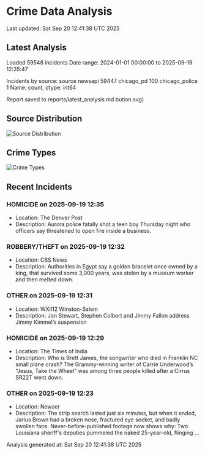 # Crime Data Analysis
Last updated: Sat Sep 20 12:41:38 UTC 2025

## Latest Analysis

Loaded 59548 incidents
Date range: 2024-01-01 00:00:00 to 2025-09-19 12:35:47

Incidents by source:
source
newsapi           59447
chicago_pd          100
chicago_police        1
Name: count, dtype: int64

Report saved to reports/latest_analysis.md
bution.svg)

## Source Distribution
![Source Distribution](images/source_distribution.svg)

## Crime Types
![Crime Types](images/crime_types.svg)

## Recent Incidents

### HOMICIDE on 2025-09-19 12:35
- Location: The Denver Post
- Description: Aurora police fatally shot a teen boy Thursday night who officers say threatened to open fire inside a business.


### ROBBERY/THEFT on 2025-09-19 12:32
- Location: CBS News
- Description: Authorities in Egypt say a golden bracelet once owned by a king, that survived some 3,000 years, was stolen by a museum worker and then melted down.


### OTHER on 2025-09-19 12:31
- Location: WXII12 Winston-Salem
- Description: Jon Stewart, Stephen Colbert and Jimmy Fallon address Jimmy Kimmel’s suspension


### HOMICIDE on 2025-09-19 12:29
- Location: The Times of India
- Description: Who is Brett James, the songwriter who died in Franklin NC small plane crash? The Grammy-winning writer of Carrie Underwood’s “Jesus, Take the Wheel” was among three people killed after a Cirrus SR22T went down.


### OTHER on 2025-09-19 12:23
- Location: Newser
- Description: The strip search lasted just six minutes, but when it ended, Jarius Brown had a broken nose, fractured eye socket, and badly swollen face. Never-before-published footage now shows why: Two Louisiana sheriff's deputies pummeled the naked 25-year-old, flinging …

Analysis generated at: Sat Sep 20 12:41:38 UTC 2025
